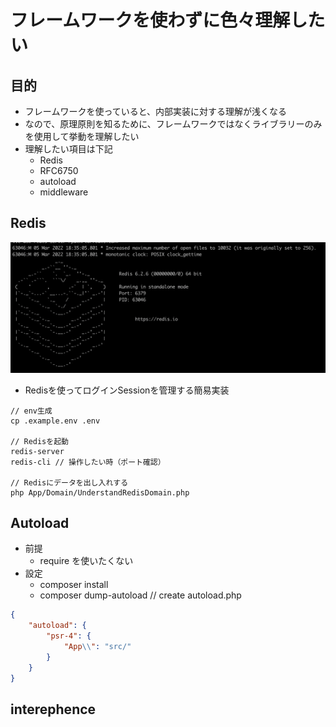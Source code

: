 # フレームワークを使わずに色々理解したい

## 目的

- フレームワークを使っていると、内部実装に対する理解が浅くなる
- なので、原理原則を知るために、フレームワークではなくライブラリーのみを使用して挙動を理解したい
- 理解したい項目は下記
  - Redis
  - RFC6750
  - autoload
  - middleware

## Redis

<img src="static/img/redis_img.png">

 - Redisを使ってログインSessionを管理する簡易実装

```
// env生成
cp .example.env .env

// Redisを起動
redis-server
redis-cli // 操作したい時（ポート確認）

// Redisにデータを出し入れする
php App/Domain/UnderstandRedisDomain.php
```

## Autoload

- 前提
  - require を使いたくない
- 設定
  - composer install
  - composer dump-autoload // create autoload.php

```composer.json
{
    "autoload": {
        "psr-4": {
            "App\\": "src/"
        }
    }
}
```

## interephence
